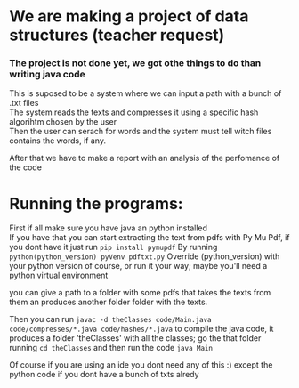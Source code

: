 # We are making a project of data structures (teacher request)
<h3> The project is not done yet, we got othe things to do than writing java code</h3>

<p>
This is suposed to be a system where we can input a path with a bunch of .txt files<br>
The system reads the texts and compresses it using a specific hash algorihtm chosen by the user<br>
Then the user can serach for words and the system must tell witch files contains the words, if any.
</p>

<p>After that we have to make a report with an analysis of the perfomance of the code</p>

# Running the programs:
First if all make sure you have java an python installed<br>
If you have that you can start extracting the text from pdfs with Py Mu Pdf, if you dont have it just run
`pip install pymupdf`
By running
`python(python_version) pyVenv pdftxt.py`
Override (python_version) with your python version of course, or run it your way; maybe you'll need a python virtual environment<br>

you can give a path to a folder with some pdfs that takes the texts from them an produces another folder folder with the texts.

Then you can run
`javac -d theClasses code/Main.java code/compresses/*.java code/hashes/*.java`
to compile the java code, it produces a folder 'theClasses' with all the classes; go the that folder running
`cd theClasses` and then run the code
`java Main`

Of course if you are using an ide you dont need any of this :)
except the python code if you dont have a bunch of txts alredy
